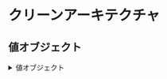 # クリーンアーキテクチャ

## 値オブジェクト

<details>

<summary>値オブジェクト</summary>

### 概要

- 同一性（ID）を持たず、値の集合＝状態だけで定義されるオブジェクト
- 不変（immutable）が原則。生成時に自己検証で不正値を弾き、以後は変更不可（差し替えで表現）
- 等価性は“値で比較”（equals/hashCode は全フィールド由来）
  - 例：Email、Money(額+通貨)、DateRange(開始/終了)、PhoneNumber、Coordinate、Percentage など
- エンティティとの違い：エンティティは“ID で同一”、VO は“値が同じなら同一”

### 使用用途

- ドメインの語彙を型として表現し、“プリミティブ執着（int/String 乱用）”を解消
- 不変条件・ルールのカプセル化（例：メール書式、金額の端数処理、期間の整合）
- 複数プロパティの意味的まとまりを一つの型に（例：住所、氏名、期間）
- 入力境界のバリデーションを集中（アプリ層やコントローラからロジックを追い出す）
- エンティティの属性・ユースケースの入出力・ドメインサービスの引数/戻り値に広く使う
- 永続化：JPA なら @Embeddable、MyBatis なら TypeHandler 等で値として埋め込み

### メリット

- 不変＋自己検証で不正状態を表現できない設計になり、バグ低減
- 意味のある型により可読性・意図表現が向上（レビュー/保守が楽）
- ロジックの局所化（端数・比較・マージなどを VO 内に集約）で再利用性 UP
- テスト容易：外部依存がなくユニットテストが軽い

### デメリット

- 型の数が増える → 学習コスト・ボイラープレート増
- 永続化/シリアライズのマッピングがやや面倒（ORM/JSON の変換層が必要）
- 生成コスト／GC が微増（大量生成パスでは注意。ただし早期最適化は不要）
- 不変ゆえに差し替えが必要（更新ではなく新インスタンスを返す設計）

</details>
